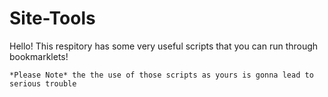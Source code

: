 # Site-Tools
Hello! This respitory has some very useful
scripts that you can run through bookmarklets!

``` *Please Note* the the use of those scripts as yours is gonna lead to serious trouble ```

